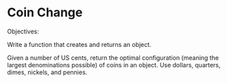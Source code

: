 # Coin Change

Objectives:

Write a function that creates and returns an object.

Given a number of US cents, return the optimal configuration (meaning the largest denominations possible) of coins in an object. Use dollars, quarters, dimes, nickels, and pennies.
